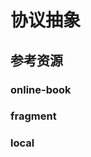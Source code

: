 # 协议抽象

<!--ts-->


<!-- Created by https://github.com/ekalinin/github-markdown-toc -->
<!-- Added by: kuanhsiaokuo, at: Sun Jul 10 18:30:27 CST 2022 -->

<!--te-->

## 参考资源

### online-book

### fragment

### local